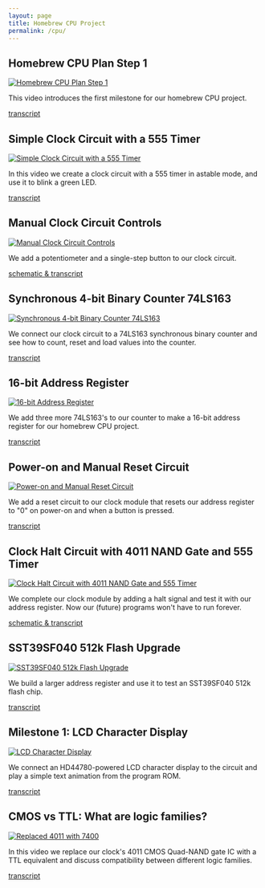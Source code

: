 ```yaml
---
layout: page
title: Homebrew CPU Project
permalink: /cpu/
---
```


## Homebrew CPU Plan Step 1

<a href="https://youtu.be/QNkcTAgxSCc" class="yt-screen">
<img src="/images/step1.jpg" alt="Homebrew CPU Plan Step 1">
</a>

This video introduces the first milestone for our homebrew CPU project.

[transcript](/cpu-step-1/)

## Simple Clock Circuit with a 555 Timer

<a href="https://youtu.be/QfnkuXDf6NE" class="yt-screen">
<img src="/images/555.jpg" alt="Simple Clock Circuit with a 555 Timer">
</a>

In this video we create a clock circuit with a 555 timer in astable mode, and use it to blink a green LED.

[transcript](/clock-circuit/)

## Manual Clock Circuit Controls

<a href="https://youtu.be/LNIVcQHGDm4" class="yt-screen">
<img src="/images/clock_controls.jpg" alt="Manual Clock Circuit Controls">
</a>

We add a potentiometer and a single-step button to our clock circuit.

[schematic & transcript](/clock-controls/)

## Synchronous 4-bit Binary Counter 74LS163

<a href="https://youtu.be/U7ARbuAPPs4" class="yt-screen">
<img src="/images/74ls163.jpg" alt="Synchronous 4-bit Binary Counter 74LS163">
</a>

We connect our clock circuit to a 74LS163 synchronous binary counter and see how to count, reset and load values into the counter.

[transcript](/74ls163-counter/)

## 16-bit Address Register

<a href="https://youtu.be/FKlDwOu2p_8" class="yt-screen">
<img src="/images/16bit.jpg" alt="16-bit Address Register">
</a>

We add three more 74LS163's to our counter to make a 16-bit address register
for our homebrew CPU project.

[transcript](/16bit/)

## Power-on and Manual Reset Circuit

<a href="https://youtu.be/gnpy3CmJbko" class="yt-screen">
<img src="/images/reset.jpg" alt="Power-on and Manual Reset Circuit">
</a>

We add a reset circuit to our clock module that resets our address register to "0" on power-on and when a button is pressed.

[transcript](/reset/)

## Clock Halt Circuit with 4011 NAND Gate and 555 Timer

<a href="https://youtu.be/-j5fzLaksTk" class="yt-screen">
<img src="/images/halt.jpg" alt="Clock Halt Circuit with 4011 NAND Gate and 555 Timer">
</a>

We complete our clock module by adding a halt signal and test it with our address register. Now our (future) programs won't have to run forever.

[schematic & transcript](/halt/)

## SST39SF040 512k Flash Upgrade

<a href="https://youtu.be/UDAXxEo3heA" class="yt-screen">
<img src="/images/512k.jpg" alt="SST39SF040 512k Flash Upgrade">
</a>

We build a larger address register and use it to test an SST39SF040 512k flash chip.

[transcript](/512k-flash/)

## Milestone 1: LCD Character Display

<a href="https://youtu.be/neW9uogt1gw" class="yt-screen">
<img src="/images/milestone1.jpg" alt="LCD Character Display">
</a>

We connect an HD44780-powered LCD character display to the circuit and play a simple text animation from the program ROM.

[transcript](/milestone-1/)

## CMOS vs TTL: What are logic families?

<a href="https://youtu.be/1TpLYx1iZD4" class="yt-screen">
<img src="/images/logic-families.jpg" alt="Replaced 4011 with 7400">
</a>

In this video we replace our clock's 4011 CMOS Quad-NAND gate IC with a TTL equivalent and discuss compatibility between different logic families.

[transcript](/logic-families/)

